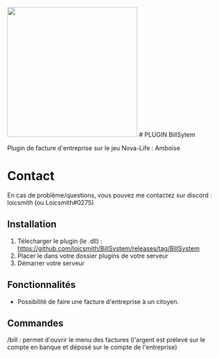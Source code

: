 <img src="https://media.discordapp.net/attachments/1174014039333031936/1186032578776547388/BillSystem.jpg" width="300"/>
# PLUGIN BillSytem

Plugin de facture d'entreprise sur le jeu Nova-Life : Amboise

# Contact

En cas de problème/questions, vous pouvez me contactez sur discord : loicsmith (ou Loicsmith#0275)


## Installation
1. Télecharger le plugin (le .dll) : https://github.com/loicsmith/BillSystem/releases/tag/BillSystem
2. Placer le dans votre dossier plugins de votre serveur
3. Démarrer votre serveur

## Fonctionnalités 
- Possibilité de faire une facture d'entreprise à un citoyen.


## Commandes

/bill : permet d'ouvrir le menu des factures (l'argent est prélevé sur le compte en banque et déposé sur le compte de l'entreprise)
